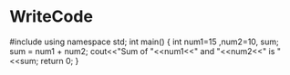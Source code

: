 # WriteCode
#include <iostream>
using namespace std;
int main() {
   int num1=15 ,num2=10, sum;
   sum = num1 + num2;
   cout<<"Sum of "<<num1<<" and "<<num2<<" is "<<sum;
   return 0;
}
